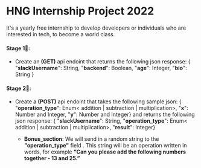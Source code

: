 # HNG Internship Project 2022
It's a yearly free internship to develop developers or individuals who are interested in tech, to become a world class.

#### Stage 1🚀:
- Create an **(GET)** api endoint that returns the following  json response:
     { "**slackUsername**": String, "**backend**": Boolean, "**age**": Integer, "**bio**": String }

#### Stage 2🚀:
- Create a **(POST)** api endoint that takes the following sample json:
     { "**operation_type**": Enum< addition | subtraction | multiplication>, "**x**": Number and Integer, "**y**": Number and Integer}
     and returns the following  json response:
     { "**slackUsername**": String, "**operation_type**": Enum< addition | subtraction | multiplication>, "**result**": Integer}

     - **Bonus_section**:
     We will send in a random string to the **"operation_type"** field . This string will be an operation written in words, for example __“Can you please add the following numbers together - 13 and 25.”__
